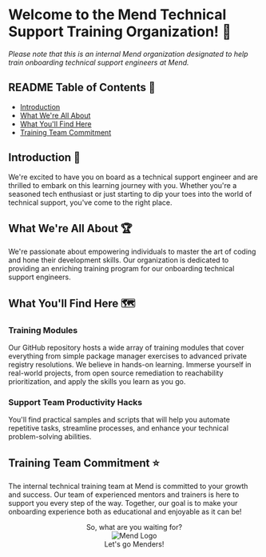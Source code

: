 # Welcome to the Mend Technical Support Training Organization! 🚀

_Please note that this is an internal Mend organization designated to help train onboarding technical support engineers at Mend._

## README Table of Contents 📑
- [Introduction](#introduction-)
- [What We're All About](#what-were-all-about-)
- [What You'll Find Here](#what-youll-find-here-%EF%B8%8F)
- [Training Team Commitment](#training-team-commitment-)

## Introduction 👋
We're excited to have you on board as a technical support engineer and are thrilled to embark on this learning journey with you. Whether you're a seasoned tech enthusiast or just starting to dip your toes into the world of technical support, you've come to the right place.

## What We're All About 🏆
We're passionate about empowering individuals to master the art of coding and hone their development skills. Our organization is dedicated to providing an enriching training program for our onboarding technical support engineers.

## What You'll Find Here 🗺️

### Training Modules
Our GitHub repository hosts a wide array of training modules that cover everything from simple package manager exercises to advanced private registry resolutions. We believe in hands-on learning. Immerse yourself in real-world projects, from open source remediation to reachability prioritization, and apply the skills you learn as you go.

### Support Team Productivity Hacks
You'll find practical samples and scripts that will help you automate repetitive tasks, streamline processes, and enhance your technical problem-solving abilities.

## Training Team Commitment ⭐
The internal technical training team at Mend is committed to your growth and success. Our team of experienced mentors and trainers is here to support you every step of the way. Together, our goal is to make your onboarding  experience both as educational and enjoyable as it can be!
 
<p align="center">
 So, what are you waiting for?
 <br>
 <img src="https://github.com/Mend-Support-Training/.github/assets/90346290/382082e2-7e09-4b0a-a84c-344f9bcd0aad" alt="Mend Logo">
 <br>
 Let's go Menders!
</p>

